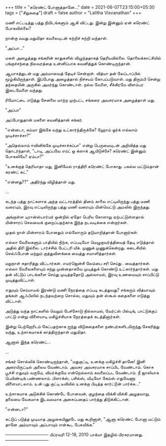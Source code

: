 +++
title = "கரெண்ட் போனாத்தானே…"
date = 2021-06-07T23:15:00+05:30
tags = ["சிறுகதை"]
draft = false
author = "Lalitha Visvanathan"
+++

மணி எட்டடித்து பத்து நிமிடங்களும் ஆகி விட்டது. இன்று இன்னும் ஏன் கரெண்ட் போகவில்லை?

நான்கு வயது மதுமிதா கவலையுடன் சுற்றிச் சுற்றி வந்தாள்.

"அப்பா…"

மகள் அழைத்தது சங்கரின் காதுகளில் விழுந்ததாகத் தெரியவில்லை. தொலைக்காட்சியில் பங்குச்சந்தை நிலவரத்தை உன்னிப்பாக கவனித்துக் கொண்டிருந்தான்.

ஆயாசத்துடன் மது அம்மாவைத் தேடிச் சென்றாள். வித்யா தன் லேப்டாப்பில் மூழ்கியிருந்தாள். இப்போது அழைத்தால் நிச்சயம் கோபப்படுவாள். மது திரும்பி சென்று தந்தையின் அருகில் அமர்ந்து கொண்டாள். நல்ல வேளை, சீக்கிரமே விளம்பர இடைவேளை வந்தது.

ரிமோட்டை எடுத்து சேனலை மாற்ற முற்பட்ட சங்கரை அவசரமாக அழைத்தாள் மது.

"அப்பா"

அப்போதுதான் மகளை கவனித்தான் சங்கர்.

"என்னடா, சும்மா இங்கே வந்து  உட்கார்ந்திருக்கே?  ஹோம் ஒர்க் எல்லாம் முடிச்சாச்சா?"

"அதெல்லாம் ஈவினிங்கே  முடிச்சாச்சுப்பா" என்று பெருமையுடன் அறிவித்த மது தொடர்ந்தாள், "டாடி, அப்பவே எய்ட் ஒ க்ளாக் ஆயிடுச்சே? கரெண்ட் இன்னும் போகலியே? ஏம்பா?"

"உனக்குத் தெரியாதா மது, இனிமேல் ராத்திரி கரெண்ட் போகாது. பகல்ல மட்டும்தான் கரண்ட் கட்."

"என்னது??" அதிர்ந்து விழித்தாள் மது.

...

கடந்த பத்து நாட்களாக அந்த வட்டாரத்தில் தினம் காலை எட்டிலிருந்து பத்து மணி வரையும், இரவு எட்டிலிருந்து பத்து மணி வரையும் மின்வெட்டு அமலில் இருந்தது.

அங்குள்ள டிரான்ஸ்பார்மர் ஒன்றில் ஏதோ பெரிய கோளாறு ஏற்பட்டுள்ளதால் மின்சாரப் செலவைக் குறைப்பதற்காக இந்த நடவடிக்கை என்றார்கள்.

முதல் நாள் மின்சாரம் போனதும் எல்லோரும் தடுமாறித்தான் போனார்கள்.

எல்லா வேலைகளும் பாதியில் நிற்க, எப்படியோ மெழுகுவர்த்தியைத் தேடி எடுத்தால் அதில் திரி இல்லை. டார்ச்சில்  பேட்டரி வீக். முணுக்  முணுக்கென்றது.  கடைசியில் செல்ஃபோன் மற்றும் குத்துவிளக்கை வைத்து சமாளித்தார்கள்.

மறுநாள் சுதாரித்து விட்டார்கள். எமர்ஜென்சி லேம்பை சரி செய்து . வைத்தார்கள். எல்லா வேலைகளையும் சற்று முன்னதாகவே முடித்துக் கொண்டு உட்கார்ந்தார்கள். மது தன் வீட்டுப் பாடங்களை செய்து முடித்ததோடு அல்லாமல், இரவு உணவையும் சாப்பிட்டு முடித்துவிட்டாள்.

எதுவும் செய்யாமல் இரண்டு மணி நேரத்தை எப்படி கடத்துவது? சங்கரும் வித்யாவும் தங்கள் ஆஃபீஸில் நடந்தவற்றை சொல்ல,  மதுவும் தன் ஸ்கூல் கதைகளை எடுத்து விட்டாள்.

அடுத்து வந்த நாட்களில் வெறும் பேச்சோடு நில்லாமல், வேர்ட்ஸ் பில்டிங், பாட்டுக்குப் பாட்டு என்று விளையாடி மகிழ்ச்சியாக நேரத்தைக் கடத்தினார்கள்.

இன்று பெற்றோரிடம் கேட்பதற்காக ஐந்து விடுகதைகளை நண்பர்களிடமிருந்து சேகரித்து வந்து, உற்சாகமாகக் காத்திருந்தாள் மதுமிதா.

ஆனால் இந்த கரெண்ட்…

…

சங்கர் சொல்லிக் கொண்டிருந்தான், "மதுகுட்டி, உனக்கு மகிழ்ச்சி தானே! இனி அரையிருட்டில் அலைய  வேண்டாம். அவசர அவசரமாக சாப்பிட வேண்டாம். கொசு பூச்சி எதுவும் வருமே, வியர்க்குமே என்றெல்லாம் கவலைப்பட வேண்டாம். நீ ஜாலியாக பெயிண்டிங் பண்ணலாம். பிளாக்ஸ், பசில்ஸ், வீடியோ கேம்ஸ் எதுவேணா விளையாடலாம். உன் புது குட்டி டீவியில் உனக்கு பிடித்த கார்ட்டூன் பார்க்க…"

உற்சாகமாக அடுக்கிக் கொண்டே போனவன், குழந்தை விக்கி விக்கி அழுதவாறு, தலையை வேகமாக இடவலமாக அசைப்பதைப் பார்த்து திடுக்கிட்டான்.

"என்னடா?"

கட்டுப் படுத்த முடியாத அழுகையினூடே மது கூறினாள், "ஆனா கரெண்ட் போனா மட்டும் தானே அம்மாவும் அப்பாவும் என்கூட பேசுவீங்க."

——————————
பிப்ரவரி 12-18, 2010  பாக்யா இதழில் பிரசுரமானது.
——————————
